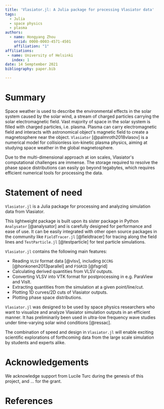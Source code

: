 ```yaml
---
title: 'Vlasiator.jl: A Julia package for processing Vlasiator data'
tags:
  - Julia
  - space physics
  - plasma
authors:
  - name: Hongyang Zhou
    orcid: 0000-0003-4571-4501
    affiliation: "1"
affiliations:
 - name: University of Helsinki
   index: 1
date: 14 Semptember 2021
bibliography: paper.bib

---
```


# Summary

Space weather is used to describe the environmental effects in the solar system
caused by the solar wind, a stream of charged particles carrying the solar
electromagnetic field. Vast majority of space in the solar system is filled with
charged particles, i.e. plasma.  Plasma can carry electromagnetic field and
interacts with astronomical object's magnetic field to create a magnetosphere
near the object. `Vlasiator` [@palmroth2018vlasov] is a numerical model for
collisionless ion-kinetic plasma physics, aiming at studying space weather in
the global magnetosphere.

Due to the multi-dimensional approach at ion scales, Vlasiator's computational
challenges are immense. The storage required to resolve the phase space
distributions can easily go beyond tegabytes, which requires efficient numerical
tools for processing the data.

# Statement of need

`Vlasiator.jl` is a Julia package for processing and analyzing simulation data
from Vlasiator.

This lightweight package is built upon its sister package in Python `Analysator`
[@analysator] and is carefully designed for performance and ease of use.
It can be easily integrated with other open source packages in the community
like `FieldTracer.jl` [@fieldtracer] for tracing along the field lines and
`TestParticle.jl` [@testparticle] for test particle simulations.

`Vlasiator.jl` contains the following main features:
- Reading `VLSV` format data [@vlsv], including `DCCRG` [@honkonen2013parallel]
and `FSGRID` [@fsgrid]
- Calculating derived quantities from VLSV outputs.
- Converting VLSV into VTK format for postprocessing in e.g. ParaView and VisIt.
- Extracting quantities from the simulation at a given point/line/cut.
- Plotting 1D curves/2D cuts of Vlasiator outputs.
- Plotting phase space distributions.

`Vlasiator.jl` was designed to be used by space physics researchers who want to
visualize and analyze Vlasiator simulation outputs in an efficient manner.
It has preliminarily been used in ultra-low frequency wave studies under
time-varying solar wind conditions [@ressac].

The combination of speed and design in `Vlasiator.jl` will enable exciting
scientific explorations of forthcoming data from the large scale simulation by
students and experts alike.

# Acknowledgements

We acknowledge support from Lucile Turc during the genesis of this project, and
... for the grant.

# References